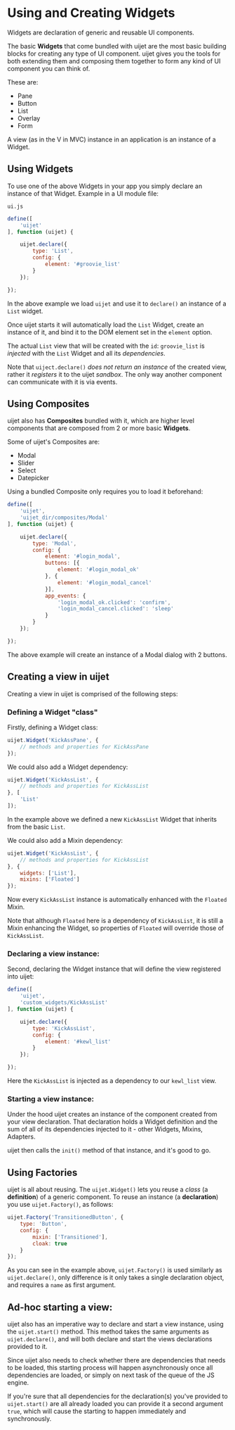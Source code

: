 # Using and Creating Widgets


Widgets are declaration of generic and reusable UI components.

The basic __Widgets__ that come bundled with uijet are the most basic building blocks
for creating any type of UI component. uijet gives you the tools for both extending
them and composing them together to form any kind of UI component you can think of.

These are:

* Pane
* Button
* List
* Overlay
* Form

A view (as in the V in MVC) instance in an application is an instance of a Widget.

## Using Widgets

To use one of the above Widgets in your app you simply declare an instance of that Widget.
Example in a UI module file: 

`ui.js`

```javascript
define([
    'uijet'
], function (uijet) {

    uijet.declare({
        type: 'List',
        config: {
            element: '#groovie_list'
        }
    });

});
```

In the above example we load `uijet` and use it to `declare()` an instance of a `List` widget.

Once uijet starts it will automatically load the `List` Widget, create an instance of it, and bind it
to the DOM element set in the `element` option.

The actual `List` view that will be created with the `id`: `groovie_list` is *injected* with
the `List` Widget and all its *dependencies*.

Note that `uiject.declare()` *does not return an instance* of the created view, rather it
*registers* it to the uijet *sandbox*.
The only way another component can communicate with it is via events.

## Using Composites

uijet also has __Composites__ bundled with it, which are higher level components
that are composed from 2 or more basic __Widgets__.

Some of uijet's Composites are:

* Modal
* Slider
* Select
* Datepicker

Using a bundled Composite only requires you to load it beforehand:

```javascript
define([
    'uijet',
    'uijet_dir/composites/Modal'
], function (uijet) {

    uijet.declare({
        type: 'Modal',
        config: {
            element: '#login_modal',
            buttons: [{
                element: '#login_modal_ok'
            }, {
                element: '#login_modal_cancel'
            }],
            app_events: {
                'login_modal_ok.clicked': 'confirm',
                'login_modal_cancel.clicked': 'sleep'
            }
        }
    });

});
```

The above example will create an instance of a Modal dialog with 2 buttons.

## Creating a view in uijet

Creating a view in uijet is comprised of the following steps:

### Defining a Widget "class"

Firstly, defining a Widget class:

```javascript
uijet.Widget('KickAssPane', {
    // methods and properties for KickAssPane
});
```

We could also add a Widget dependency:

```javascript
uijet.Widget('KickAssList', {
    // methods and properties for KickAssList
}, [
    'List'
]);
```

In the example above we defined a new `KickAssList` Widget that inherits from the basic `List`.

We could also add a Mixin dependency:

```javascript
uijet.Widget('KickAssList', {
    // methods and properties for KickAssList
}, {
    widgets: ['List'],
    mixins: ['Floated']
});
```

Now every `KickAssList` instance is automatically enhanced with the `Floated` Mixin.

Note that although `Floated` here is a dependency of `KickAssList`, it is still a Mixin enhancing
the Widget, so properties of `Floated` will override those of `KickAssList`.

### Declaring a view instance:

Second, declaring the Widget instance that will define the view registered into uijet:

```javascript
define([
    'uijet',
    'custom_widgets/KickAssList'
], function (uijet) {

    uijet.declare({
        type: 'KickAssList',
        config: {
            element: '#kewl_list'
        }
    });

});
```

Here the `KickAssList` is injected as a dependency to our `kewl_list` view.

### Starting a view instance:

Under the hood uijet creates an instance of the component created from your view declaration.
That declaration holds a Widget definition and the sum of all of its dependencies injected to it -
other Widgets, Mixins, Adapters.

uijet then calls the `init()` method of that instance, and it's good to go.

## Using Factories

uijet is all about reusing.
The `uijet.Widget()` lets you reuse a *class* (a __definition__) of a generic component. To reuse
an instance (a __declaration__) you use `uijet.Factory()`, as follows:

```javascript
uijet.Factory('TransitionedButton', {
    type: 'Button',
    config: {
        mixin: ['Transitioned'],
        cloak: true
    }
});
```

As you can see in the example above, `uijet.Factory()` is used similarly as `uijet.declare()`,
only difference is it only takes a single declaration object, and requires a `name` as first
argument.

## Ad-hoc starting a view:
 
uijet also has an imperative way to declare and start a view instance, using the
`uijet.start()` method.
This method takes the same arguments as `uijet.declare()`, and will both declare and start
the views declarations provided to it.

Since uijet also needs to check whether there are dependencies that needs to be loaded, this
starting process will happen asynchronously once all dependencies are loaded, or simply on
next task of the queue of the JS engine.
 
If you're sure that all dependencies for the declaration(s) you've provided to `uijet.start()`
are all already loaded you can provide it a second argument `true`, which will cause the
starting to happen immediately and synchronously.

